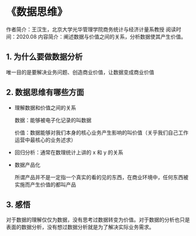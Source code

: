 # 《数据思维》

作者简介：王汉生，北京大学光华管理学院商务统计与经济计量系教授
阅读时间：2020.08
内容简介：阐述数据与价值之间的关系，分析数据使其产生价值。

## 1. 为什么要做数据分析

唯一目的是要解决业务问题、创造商业价值，让数据变成商业价值


## 2. 数据思维有哪些方面

+ 理解数据和价值之间的关系

  数据：能够被电子化记录的叫数据

  价值：数据能够对我们本身的核心业务产生影响的叫价值（关乎我们自己工作运营中最核心的业务述求）

+ 回归分析：通常在数理统计上讲的 x 和 y 的关系

+ 数据产品化

  所谓产品并不是一定指一个真实的看的见的东西，在商业环境中，任何东西被实施而产生价值的都叫产品


## 3. 感悟

对于数据的理解仅仅为数据，没有思考过数据转变为价值。对于数据的分析也只是表面的数据分析，没有想过数据分析就是为了解决实际业务需求。